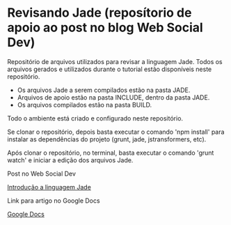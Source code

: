 # Revisando Jade (reposítorio de apoio ao post no blog Web Social Dev)

Repositório de arquivos utilizados para revisar a linguagem Jade. Todos os arquivos gerados e utilizados durante o tutorial estão disponíveis neste repositório.

- Os arquivos Jade a serem compilados estão na pasta JADE. 
- Arquivos de apoio estão na pasta INCLUDE, dentro da pasta JADE.
- Os arquivos compilados estão na pasta BUILD.

Todo o ambiente está criado e configurado neste repositório.

Se clonar o repositório, depois basta executar o comando 'npm install' para instalar as dependências do projeto (grunt, jade, jstransformers, etc).

Após clonar o repositório, no terminal, basta executar o comando 'grunt watch' e iniciar a edição dos arquivos Jade.

Post no Web Social Dev

[Introdução a linguagem Jade](http://websocialdev.com/introducao-e-revisao-da-linguagem-jade/)

Link para artigo no Google Docs

[Google Docs]()